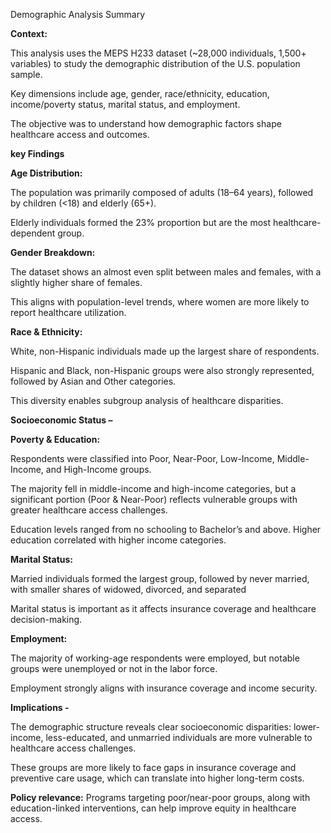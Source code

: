Demographic Analysis Summary



**Context:**

This analysis uses the MEPS H233 dataset (~28,000 individuals, 1,500+ variables) to study the demographic distribution of the U.S. population sample.

Key dimensions include age, gender, race/ethnicity, education, income/poverty status, marital status, and employment. 



The objective was to understand how demographic factors shape healthcare access and outcomes.

**key Findings**

**Age Distribution:**

The population was primarily composed of adults (18–64 years), followed by children (<18) and elderly (65+).

Elderly individuals formed the 23% proportion but are the most healthcare-dependent group.

**Gender Breakdown:**

The dataset shows an almost even split between males and females, with a slightly higher share of females.

This aligns with population-level trends, where women are more likely to report healthcare utilization.

**Race \& Ethnicity:**

White, non-Hispanic individuals made up the largest share of respondents.

Hispanic and Black, non-Hispanic groups were also strongly represented, followed by Asian and Other categories.

This diversity enables subgroup analysis of healthcare disparities.

**Socioeconomic Status –**

**Poverty & Education:**

Respondents were classified into Poor, Near-Poor, Low-Income, Middle-Income, and High-Income groups.

The majority fell in middle-income and high-income categories, but a significant portion (Poor \& Near-Poor) reflects vulnerable groups with greater healthcare access challenges.

Education levels ranged from no schooling to Bachelor’s and above. Higher education correlated with higher income categories.

**Marital Status:**

Married individuals formed the largest group, followed by never married, with smaller shares of widowed, divorced, and separated

Marital status is important as it affects insurance coverage and healthcare decision-making.

**Employment:**

The majority of working-age respondents were employed, but notable groups were unemployed or not in the labor force.

Employment strongly aligns with insurance coverage and income security.

**Implications -**

The demographic structure reveals clear socioeconomic disparities: lower-income, less-educated, and unmarried individuals are more vulnerable to healthcare access challenges.

These groups are more likely to face gaps in insurance coverage and preventive care usage, which can translate into higher long-term costs.



**Policy relevance:** Programs targeting poor/near-poor groups, along with education-linked interventions, can help improve equity in healthcare access.

